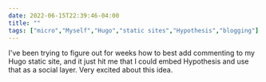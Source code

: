 ---date: 2022-06-15T22:39:46-04:00title: ""tags: ["micro","Myself","Hugo","static sites","Hypothesis","blogging"]---I've been trying to figure out for weeks how to best add commenting to my Hugo static site, and it just hit me that I could embed Hypothesis and use that as a social layer. Very excited about this idea.